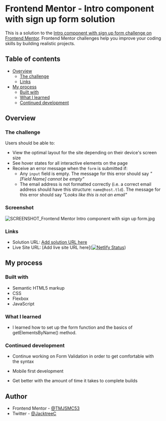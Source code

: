 # Frontend Mentor - Intro component with sign up form solution

This is a solution to the [Intro component with sign up form challenge on Frontend Mentor](https://www.frontendmentor.io/challenges/intro-component-with-signup-form-5cf91bd49edda32581d28fd1). Frontend Mentor challenges help you improve your coding skills by building realistic projects.

## Table of contents

- [Overview](#overview)
  - [The challenge](#the-challenge)
  - [Links](#links)
- [My process](#my-process)
  - [Built with](#built-with)
  - [What I learned](#what-i-learned)
  - [Continued development](#continued-development)

## Overview

### The challenge

Users should be able to:

- View the optimal layout for the site depending on their device's screen size
- See hover states for all interactive elements on the page
- Receive an error message when the `form` is submitted if:
  - Any `input` field is empty. The message for this error should say _"[Field Name] cannot be empty"_
  - The email address is not formatted correctly (i.e. a correct email address should have this structure: `name@host.tld`). The message for this error should say _"Looks like this is not an email"_

### Screenshot

![ SCREENSHOT_Frontend Mentor Intro component with sign up form.jpg](./screenshot.jpg)

### Links

- Solution URL: [Add solution URL here](https://your-solution-url.com)
- Live Site URL: [Add live site URL here]([![Netlify Status](https://api.netlify.com/api/v1/badges/4674f3bc-f71f-4354-9c10-f4dd428fbfe2/deploy-status)](https://app.netlify.com/sites/form-validation-signup/deploys))

## My process

### Built with

- Semantic HTML5 markup
- CSS
- Flexbox
- JavaScript

### What I learned

- I learned how to set up the form function and the basics of getElementsByName() method.

### Continued development

- Continue working on Form Validation in order to get comfortable with the syntax

- Mobile first development

- Get better with the amount of time it takes to complete builds

## Author

- Frontend Mentor - [@TMJSMC53](https://www.frontendmentor.io/profile/TMJSMC53)
- Twitter - [@JacktreeC](https://twitter.com/JacktreeC)
